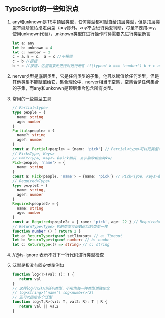 ## TypeScript的一些知识点 ##

1. any和unknown是TS中顶层类型，任何类型都可赋值给顶层类型，但是顶层类型不能赋值给指定类型（any除外，any不会进行类型判断，尽量不要用any，使用unknown代替），unknown类型在进行操作时候需要先进行类型断言

   ```javascript
   let a: any
   let b: unknown = 4
   let c: number = 2
   c = a，b = c， a = c //不报错
   c = b //报错
   b + c //报错，这里需要先进行对进行断言 if(typeof b === 'number') b + c or b as number
   ```

2. nerver类型是底层类型，它是任何类型的子集，他可以赋值给任何类型，但是其他类型不能赋值给它，集合理论中，nerver相当于空集，空集合是任何集合的子集，而any和unkonwn是顶层集合包含所有类型。

3. 常用的一些类型工具

   ```typescript
   // Partial<type>
   type people = {
     name: string
     age: number
   }
   Partial<people> = {
     name?: string
     age?: number
   }
   const a: Partial<people> = {name: 'pick'} // Partial<type>可以把类型中必填的key改为选填 
   // Pick<Type, Keys> 
   // Omit<Type, Keys> 和pick相反，表示删除相应的key
   Pick<people, 'name'> = {
     name: string
   }
   const a: Pick<people, 'name'> = {name: 'pick'} // Pick<Type, Keys>相当于把people中的一些key提取出来
   // Required<Type>
   type people2 = {
     name: string,
     age?: number
   }
   Required<people2> = {
     name: string
     age: number
   }
   const a: Required<people2> = { name: 'pick', age: 22 } // Required<Type>相当于把type中的可选变为必填
   // ReturnType<Type> 它的类型与函数返回的类型一样
   function number () { return 2 }
   let a: ReturnType<typeof setTimeout> // a: Timeout
   let b: ReturnType<typeof number> // b: number
   let c: ReturnType<() => string> // c: string
   ```

4. //@ts-ignore 表示不对下一行代码进行类型检查
5. 泛型是指没有固定类型例如
   ```javascript
   function log<T>(val: T): T {
      return val
   }
   // 这样log可以打印任何类型，不用为每一种类型单独定义
   // log<string>('name') log<number>(2)
   // 还可以指定多个泛型
   function log<T,R>(val: T, val2: R): T | R {
      return val || val2
   }
   ```
